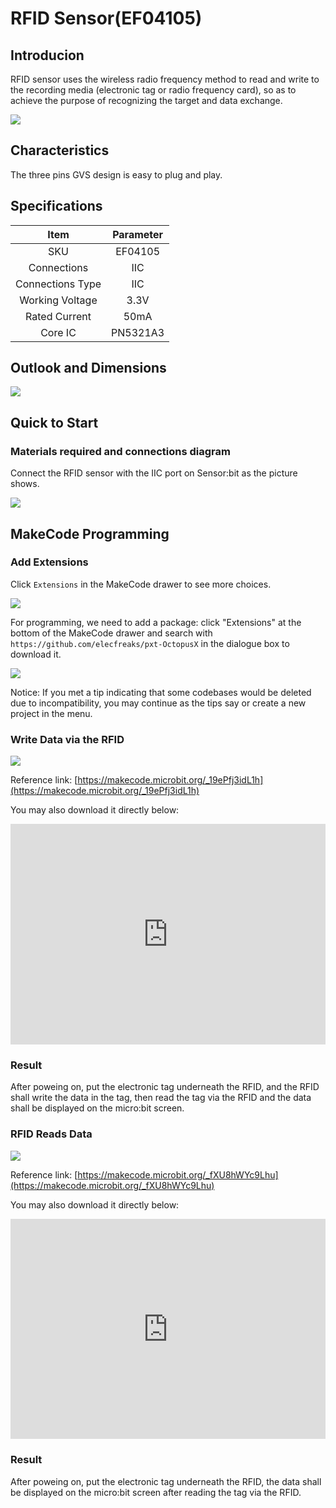 # RFID Sensor(EF04105)

## Introducion
RFID sensor uses the wireless radio frequency method to read and write to the recording media (electronic tag or radio frequency card), so as to achieve the purpose of recognizing the target and data exchange.

![](./images/04105_01.png)

## Characteristics

The three pins GVS design is easy to plug and play. 

## Specifications


Item | Parameter 
:-: | :-: 
SKU|EF04105
Connections|IIC
Connections Type|IIC
Working Voltage|3.3V
Rated Current|50mA
Core IC|PN5321A3

## Outlook and Dimensions

![](./images/04105_02.png)


## Quick to Start 

### Materials required and connections diagram

Connect the RFID sensor with the IIC port on Sensor:bit as the picture shows. 

![](./images/04105_03.png)

## MakeCode Programming

### Add Extensions
Click `Extensions` in the MakeCode drawer to see more choices. 

![](./images/04105_04.png)

For programming, we need to add a package: click "Extensions" at the bottom of the MakeCode drawer and search with `https://github.com/elecfreaks/pxt-OctopusX` in the dialogue box to download it. 

![](./images/04105_05.png)

Notice: If you met a tip indicating that some codebases would be deleted due to incompatibility, you may continue as the tips say or create a new project in the menu. 

###  Write Data via the RFID

![](./images/04105_06.png)

Reference link: [https://makecode.microbit.org/_19ePfj3idL1h](https://makecode.microbit.org/_19ePfj3idL1h)

You may also download it directly below:

<div style="position:relative;height:0;padding-bottom:70%;overflow:hidden;"><iframe style="position:absolute;top:0;left:0;width:100%;height:100%;" src="https://makecode.microbit.org/#pub:_19ePfj3idL1h" frameborder="0" sandbox="allow-popups allow-forms allow-scripts allow-same-origin"></iframe></div>  

### Result 
After poweing on, put the electronic tag underneath the RFID, and the RFID shall write the data in the tag, then read the tag via the RFID and the data shall be displayed on the micro:bit screen. 

### RFID Reads Data

![](./images/04105_07.png)

Reference link: [https://makecode.microbit.org/_fXU8hWYc9Lhu](https://makecode.microbit.org/_fXU8hWYc9Lhu)

You may also download it directly below:

<div style="position:relative;height:0;padding-bottom:70%;overflow:hidden;"><iframe style="position:absolute;top:0;left:0;width:100%;height:100%;" src="https://makecode.microbit.org/#pub:_fXU8hWYc9Lhu" frameborder="0" sandbox="allow-popups allow-forms allow-scripts allow-same-origin"></iframe></div>  

### Result
After poweing on, put the electronic tag underneath the RFID,  the data shall be displayed on the micro:bit screen after reading the tag via the RFID. 
